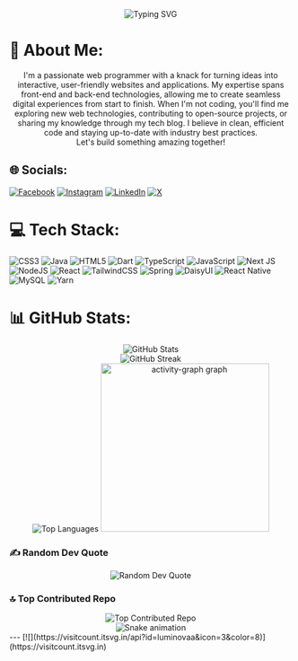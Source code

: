 <div align="center">
 <img src="https://readme-typing-svg.herokuapp.com?font=Fira+Code&pause=1000&center=true&vCenter=true&width=435&lines=I'm+Luminova+We(e)b+Programmer" alt="Typing SVG" />
</div>

# 💫 About Me:
<div align="center">I'm a passionate web programmer with a knack for turning ideas into interactive, user-friendly websites and applications. My expertise spans front-end and back-end technologies, allowing me to create seamless digital experiences from start to finish. When I'm not coding, you'll find me exploring new web technologies, contributing to open-source projects, or sharing my knowledge through my tech blog. I believe in clean, efficient code and staying up-to-date with industry best practices.<br>Let's build something amazing together!  
</div>


## 🌐 Socials:
[![Facebook](https://img.shields.io/badge/Facebook-%231877F2.svg?logo=Facebook&logoColor=white)](https://facebook.com/fatkhul.karim.338) [![Instagram](https://img.shields.io/badge/Instagram-%23E4405F.svg?logo=Instagram&logoColor=white)](https://instagram.com/fatkhulkariiim) [![LinkedIn](https://img.shields.io/badge/LinkedIn-%230077B5.svg?logo=linkedin&logoColor=white)](https://linkedin.com/in/muchammad-fatkhul-karim-931710295) [![X](https://img.shields.io/badge/X-black.svg?logo=X&logoColor=white)](https://x.com/karim_064) 

# 💻 Tech Stack:
![CSS3](https://img.shields.io/badge/css3-%231572B6.svg?style=flat&logo=css3&logoColor=white) ![Java](https://img.shields.io/badge/java-%23ED8B00.svg?style=flat&logo=openjdk&logoColor=white) ![HTML5](https://img.shields.io/badge/html5-%23E34F26.svg?style=flat&logo=html5&logoColor=white) ![Dart](https://img.shields.io/badge/dart-%230175C2.svg?style=flat&logo=dart&logoColor=white) ![TypeScript](https://img.shields.io/badge/typescript-%23007ACC.svg?style=flat&logo=typescript&logoColor=white) ![JavaScript](https://img.shields.io/badge/javascript-%23323330.svg?style=flat&logo=javascript&logoColor=%23F7DF1E) ![Next JS](https://img.shields.io/badge/Next-black?style=flat&logo=next.js&logoColor=white) ![NodeJS](https://img.shields.io/badge/node.js-6DA55F?style=flat&logo=node.js&logoColor=white) ![React](https://img.shields.io/badge/react-%2320232a.svg?style=flat&logo=react&logoColor=%2361DAFB) ![TailwindCSS](https://img.shields.io/badge/tailwindcss-%2338B2AC.svg?style=flat&logo=tailwind-css&logoColor=white) ![Spring](https://img.shields.io/badge/spring-%236DB33F.svg?style=flat&logo=spring&logoColor=white) ![DaisyUI](https://img.shields.io/badge/daisyui-5A0EF8?style=flat&logo=daisyui&logoColor=white) ![React Native](https://img.shields.io/badge/react_native-%2320232a.svg?style=flat&logo=react&logoColor=%2361DAFB) ![MySQL](https://img.shields.io/badge/mysql-4479A1.svg?style=flat&logo=mysql&logoColor=white) ![Yarn](https://img.shields.io/badge/yarn-%232C8EBB.svg?style=flat&logo=yarn&logoColor=white)

# 📊 GitHub Stats:
<div align="center">
  <img src="https://github-readme-stats.vercel.app/api?username=luminovaa&theme=tokyonight&hide_border=true&include_all_commits=false&count_private=false" alt="GitHub Stats" /><br/>
  <img src="https://github-readme-streak-stats.herokuapp.com/?user=luminovaa&theme=tokyonight&hide_border=true" alt="GitHub Streak" /><br/>
  <img src="https://github-readme-stats.vercel.app/api/top-langs/?username=luminovaa&theme=tokyonight&hide_border=true&include_all_commits=false&count_private=false&layout=compact" alt="Top Languages" />
  <img src="https://github-readme-activity-graph.vercel.app/graph?username=luminovaa&radius=16&theme=react&area=true&order=5" height="300" alt="activity-graph graph"  />
</div>

### ✍️ Random Dev Quote
<div align="center">
  <img src="https://quotes-github-readme.vercel.app/api?type=horizontal&theme=radical" alt="Random Dev Quote" />
</div>

### 🔝 Top Contributed Repo
<div align="center">
  <img src="https://github-contributor-stats.vercel.app/api?username=luminovaa&limit=5&theme=tokyonight&combine_all_yearly_contributions=true" alt="Top Contributed Repo" />
</div>
<div align="center">
  <img src="https://github.com/luminovaa/luminovaa/blob/output/github-contribution-grid-snake.svg" alt="Snake animation"/>
</div>
---
[![](https://visitcount.itsvg.in/api?id=luminovaa&icon=3&color=8)](https://visitcount.itsvg.in)

